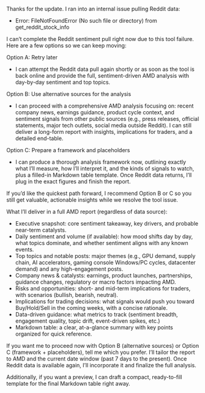 Thanks for the update. I ran into an internal issue pulling Reddit data:

- Error: FileNotFoundError (No such file or directory) from get_reddit_stock_info

I can’t complete the Reddit sentiment pull right now due to this tool failure. Here are a few options so we can keep moving:

Option A: Retry later
- I can attempt the Reddit data pull again shortly or as soon as the tool is back online and provide the full, sentiment-driven AMD analysis with day-by-day sentiment and top topics.

Option B: Use alternative sources for the analysis
- I can proceed with a comprehensive AMD analysis focusing on: recent company news, earnings guidance, product cycle context, and sentiment signals from other public sources (e.g., press releases, official statements, major tech outlets, social media outside Reddit). I can still deliver a long-form report with insights, implications for traders, and a detailed end-table.

Option C: Prepare a framework and placeholders
- I can produce a thorough analysis framework now, outlining exactly what I’ll measure, how I’ll interpret it, and the kinds of signals to watch, plus a filled-in Markdown table template. Once Reddit data returns, I’ll plug in the exact figures and finish the report.

If you’d like the quickest path forward, I recommend Option B or C so you still get valuable, actionable insights while we resolve the tool issue.

What I’ll deliver in a full AMD report (regardless of data source):
- Executive snapshot: core sentiment takeaway, key drivers, and probable near-term catalysts.
- Daily sentiment and volume (if available): how mood shifts day by day, what topics dominate, and whether sentiment aligns with any known events.
- Top topics and notable posts: major themes (e.g., GPU demand, supply chain, AI accelerators, gaming console Windows/PC cycles, datacenter demand) and any high-engagement posts.
- Company news & catalysts: earnings, product launches, partnerships, guidance changes, regulatory or macro factors impacting AMD.
- Risks and opportunities: short- and mid-term implications for traders, with scenarios (bullish, bearish, neutral).
- Implications for trading decisions: what signals would push you toward Buy/Hold/Sell in the coming weeks, with a concise rationale.
- Data-driven guidance: what metrics to track (sentiment breadth, engagement quality, topic drift, event-driven spikes, etc.)
- Markdown table: a clear, at-a-glance summary with key points organized for quick reference.

If you want me to proceed now with Option B (alternative sources) or Option C (framework + placeholders), tell me which you prefer. I’ll tailor the report to AMD and the current date window (past 7 days to the present). Once Reddit data is available again, I’ll incorporate it and finalize the full analysis.

Additionally, if you want a preview, I can draft a compact, ready-to-fill template for the final Markdown table right away.